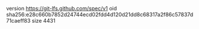 version https://git-lfs.github.com/spec/v1
oid sha256:e28c660b7852d24744ecd02fdd4d120d21dd8c68317a2f86c57837d71caeff83
size 4431
